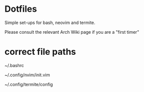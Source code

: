 # Dotfiles

Simple set-ups for bash, neovim and termite.

Please consult the relevant Arch Wiki page if you are a "first timer"

# correct file paths

~/.bashrc

~/.config/nvim/init.vim

~/.config/termite/config
